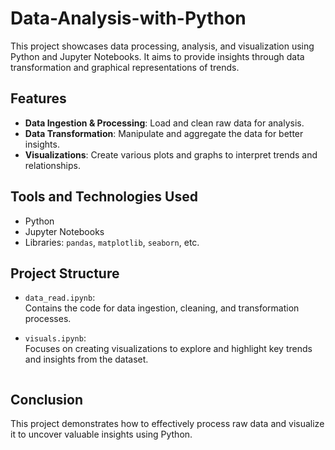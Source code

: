 # Data-Analysis-with-Python

This project showcases data processing, analysis, and visualization using Python and Jupyter Notebooks. It aims to provide insights through data transformation and graphical representations of trends.

## Features

- **Data Ingestion & Processing**: Load and clean raw data for analysis.
- **Data Transformation**: Manipulate and aggregate the data for better insights.
- **Visualizations**: Create various plots and graphs to interpret trends and relationships.

## Tools and Technologies Used

- Python
- Jupyter Notebooks
- Libraries: `pandas`, `matplotlib`, `seaborn`, etc.

## Project Structure

- `data_read.ipynb`:  
  Contains the code for data ingestion, cleaning, and transformation processes.
  
- `visuals.ipynb`:  
  Focuses on creating visualizations to explore and highlight key trends and insights from the dataset.
   ```

## Conclusion

This project demonstrates how to effectively process raw data and visualize it to uncover valuable insights using Python.
